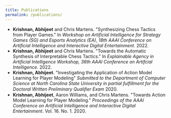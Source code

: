 ```yaml
---
title: Publications
permalink: /publications/
---
```


- **Krishnan, Abhijeet** and Chris Martens. "Synthesizing Chess Tactics from Player Games." In *Workshop on Artificial Intelligence for Strategy Games (SG)
and Esports Analytics (EA), 18th AAAI Conference on Artificial Intelligence and Interactive Digital Entertainment*. 2022. [<i class="fas fa-external-link-alt"></i>](https://skatgame.net/mburo/aiide22ws/) [<i class="far fa-file-pdf"></i>](/assets/docs/AIIDE_22_Paper_Synthesizing_Chess_Tactics_from_Player_Games.pdf) [<i class="far fa-file-powerpoint"></i>](/assets/docs/AIIDE_22_SG_Presentation.pdf)
- **Krishnan, Abhijeet** and Chris Martens. "Towards the Automatic Synthesis of Interpretable Chess Tactics." In *Explainable Agency in Artificial Intelligence Workshop, 36th AAAI Conference on Artifcial Intelligence*. 2022. [<i class="fas fa-external-link-alt"></i>](https://sites.google.com/view/eaai-ws-2022/program) [<i class="far fa-file-pdf"></i>](/assets/docs/Interpretable_Chess_Tactics.pdf) [<i class="far fa-file-powerpoint"></i>](/assets/docs/EAAI_22_Presentation.pdf)
- **Krishnan, Abhijeet**. "Investigating the Application of Action Model Learning for Player Modeling" *Submitted to the Department of Computer Science at North Carolina State University in partial fulfillment for the Doctoral Written Preliminary Qualiﬁer Exam* 2020. [<i class="far fa-file-pdf"></i>](/assets/docs/Written_Prelim_Paper.pdf) [<i class="far fa-file-powerpoint"></i>](/assets/docs/Written_Prelim_Presentation.pdf)
- **Krishnan, Abhijeet**, Aaron Williams, and Chris Martens. "Towards Action Model Learning for Player Modeling." *Proceedings of the AAAI Conference on Artificial Intelligence and Interactive Digital Entertainment*. Vol. 16. No. 1. 2020. [<i class="fas fa-external-link-alt"></i>](https://www.aaai.org/ojs/index.php/AIIDE/article/view/7436) [<i class="far fa-file-pdf"></i>](/assets/docs/AML_for_Player_Modeling.pdf) [<i class="fab fa-github"></i>](https://github.com/AbhijeetKrishnan/aml-for-player-modeling) [<i class="fab fa-youtube"></i>](https://youtu.be/N2rfOBfT-ZE)